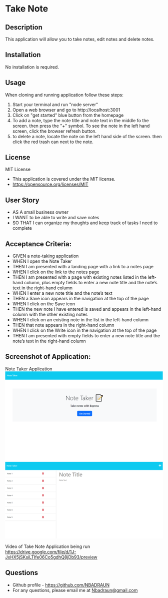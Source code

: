 # Take Note

## Description
This application will allow you to take notes, edit notes and delete notes.  

## Installation
No installation is required.  


## Usage




When cloning and running application follow these steps:  
1.  Start your terminal and run "node server" 
2.  Open a web browser and go to http://localhost:3001
3.  Click on "get started" blue button from the homepage
4.  To add a note, type the note title and note text in the middle fo the screen.  then press the "+" symbol.  To see the note in the left hand screen, click the browser refresh button.  
5.  to delete a note, locate the note on the left hand side of the screen.  then click the red trash can next to the note.  




## License
MIT License
- This application is covered under the MIT license. 
- https://opensource.org/licenses/MIT


## User Story
- AS A small business owner 
- I WANT to be able to write and save notes 
- SO THAT I can organize my thoughts and keep track of tasks I need to complete 

## Acceptance Criteria: 
- GIVEN a note-taking application
- WHEN I open the Note Taker
- THEN I am presented with a landing page with a link to a notes page
- WHEN I click on the link to the notes page
- THEN I am presented with a page with existing notes listed in the left-hand column, plus empty fields to enter a new note title and the note’s text in the right-hand column
- WHEN I enter a new note title and the note’s text
- THEN a Save icon appears in the navigation at the top of the page
- WHEN I click on the Save icon
- THEN the new note I have entered is saved and appears in the left-hand column with the other existing notes
- WHEN I click on an existing note in the list in the left-hand column
- THEN that note appears in the right-hand column
- WHEN I click on the Write icon in the navigation at the top of the page
- THEN I am presented with empty fields to enter a new note title and the note’s text in the right-hand column

## Screenshot of Application:  

Note Taker Application <br>
<img src="public\assets\images\picture1.png" alt="Picture of the Take Note Application">
<img src="public\assets\images\picture2.png" alt="Picture of the Take Note Application">

Video of Take Note Application being run <br>
https://drive.google.com/file/d/1J-JxHX5jSKsiLTIfe06Co5gdhQ8jDb93/preview


## Questions 
- Github profile - https://github.com/NBADRAUN
- For any questions, please email me at Nbadraun@gmail.com

